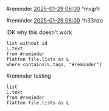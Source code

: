  #reminder [2025-01-29 06:00](https://www.google.com/calendar/event?eid=NmtvZDEwczNqMGxpcTQ2MHJrZzYza3E4dGMgamdzY2hlcmJlckBt) ^mvjpfr

 #reminder [2025-01-29 06:00](https://www.google.com/calendar/event?eid=NGU2OHU4Y2w1YmcyaWFqYzRqaDU2Zjhsa2sgamdzY2hlcmJlckBt) ^h33nzo

IDK why this doesn't work
```dataview
list without id
L.text
from #reminder
flatten file.lists as L
where contains(L.tags, "#reminder")
```

#reminder  testing


```dataview
list
L.text
from #reminder
flatten file.lists as L
```

